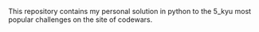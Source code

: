 This repository contains my personal solution in python to the
5_kyu most popular challenges on the site of codewars.
